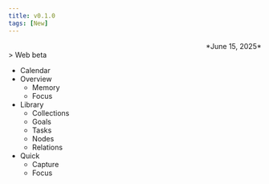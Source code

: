 ```yaml
---
title: v0.1.0
tags: [New]
---
```

<div align="right">*June 15, 2025*</div>
> Web beta

* Calendar
* Overview
  * Memory
  * Focus
* Library
  * Collections
  * Goals
  * Tasks
  * Nodes
  * Relations
* Quick
  * Capture
  * Focus
  